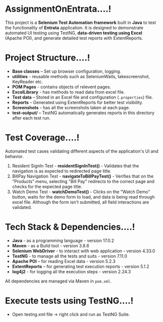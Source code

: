 # AssignmentOnEntrata....!
This project is a **Selenium Test Automation framework** built in **Java** to test the functionality of **Entrata** application.
It is designed to demonstrate automated UI testing using TestNG, **data-driven testing using Excel** (Apache POI), and generate detailed test reports with ExtentReports.

# Project Structure....!
- **Base classes** – Set up browser configuration, logging.
- **utilities** - reusable methods such as SeleniumWaits, takescreenshot, KeyReader etc.
- **POM Pages** - contains objects of relevent pages.
- **ExcelLibrary** - has methods to read data from excel file.
- **Test data** – Stored in an Excel file and configuration (`.properties`) file.
- **Reports** – Generated using ExtentReports for better test visibility.
- **Screenshots** - has all the screenshots taken at each page.
- **test-output/** – TestNG automatically generates reports in this directory after each test run.

# Test Coverage....!
Automated test cases validating different aspects of the application's UI and behavior.
1. Resident SignIn Test - **residentSignInTest()** - Validates that the navigation is as expected to redirected page title.
2. BillPay Navigation Test - **navigateToBillPayTest()** - Verifies that on the "Products" menu, selecting "Bill Pay" redirects to the correct page and checks for the expected page title.
3. Watch Demo Test - **watchDemoTest()** - Clicks on the "Watch Demo" button, waits for the demo form to load, and data is being read through excel file. Although the form isn't submitted, all field interactions are validated.

# Tech Stack & Dependencies....!
- **Java** - as a programming language - version 17.0.2
- **Maven** - as a Build tool - version 3.8.6
- **Selenium WebDriver** - to interact with web application - version 4.33.0
- **TestNG** - to manage all the tests and suits - version 7.11.0
- **Apache POI** – for reading Excel data - version 5.2.3
- **ExtentReports** – for generating test execution reports - version 5.1.2
- **log4j2** - for logging all the execution steps - version 2.24.3

All dependencies are managed via Maven in `pom.xml`.

# Execute tests using TestNG....!
- Open testng.xml file -> right click and run as TestNG Suite.
